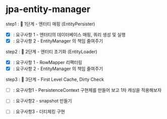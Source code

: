 # jpa-entity-manager

step1 : 🚀 1단계 - 엔터티 매핑 (EntityPersister)
- [x] : 요구사항 1 - 엔터티의 데이터베이스 매핑, 쿼리 생성 및 실행
- [x] : 요구사항 2 - EntityManager 의 책임 줄여주기

step2 : 🚀 2단계 - 엔터티 초기화 (EntityLoader)
- [x] : 요구사항 1 - RowMapper 리팩터링
- [x] : 요구사항 2 - EntityManager 의 책임 줄여주기

step3 : 🚀 3단계 - First Level Cache, Dirty Check
- [ ] : 요구사항1 - PersistenceContext 구현체를 만들어 보고 1차 캐싱을 적용해보자
- [ ] : 요구사항2 - snapshot 만들기
- [ ] : 요구사항3 - 더티체킹 구현


